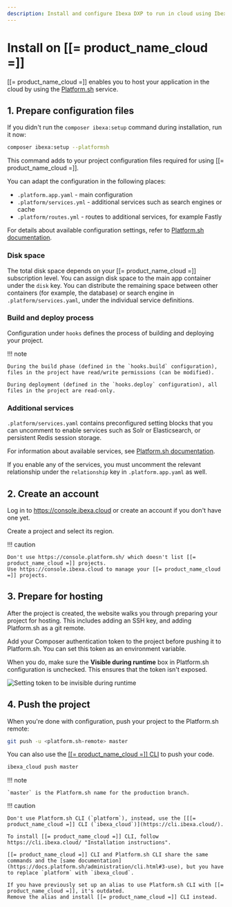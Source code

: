 ```yaml
---
description: Install and configure Ibexa DXP to run in cloud using Ibexa Cloud.
---
```


# Install on [[= product_name_cloud =]]

[[= product_name_cloud =]] enables you to host your application in the cloud by using the [Platform.sh](https://platform.sh/) service.

## 1. Prepare configuration files

If you didn't run the `composer ibexa:setup` command during installation, run it now:

``` bash
composer ibexa:setup --platformsh
```

This command adds to your project configuration files required for using [[= product_name_cloud =]].

You can adapt the configuration in the following places:

- `.platform.app.yaml` - main configuration
- `.platform/services.yml` - additional services such as search engines or cache
- `.platform/routes.yml` - routes to additional services, for example Fastly

For details about available configuration settings,
refer to [Platform.sh documentation](https://docs.platform.sh/create-apps.html).

### Disk space

The total disk space depends on your [[= product_name_cloud =]] subscription level.
You can assign disk space to the main app container under the `disk` key.
You can distribute the remaining space between other containers (for example, the database) or search engine
in `.platform/services.yaml`, under the individual service definitions.

### Build and deploy process

Configuration under `hooks` defines the process of building and deploying your project.

!!! note

    During the build phase (defined in the `hooks.build` configuration), files in the project have read/write permissions (can be modified).

    During deployment (defined in the `hooks.deploy` configuration), all files in the project are read-only.

### Additional services

`.platform/services.yaml` contains preconfigured setting blocks that you can uncomment
to enable services such as Solr or Elasticsearch, or persistent Redis session storage.

For information about available services,
see [Platform.sh documentation](https://docs.platform.sh/add-services.html#available-services).

If you enable any of the services, you must uncomment the relevant relationship
under the `relationship` key in `.platform.app.yaml` as well.

## 2. Create an account

Log in to https://console.ibexa.cloud or create an account if you don't have one yet.

Create a project and select its region.

!!! caution

    Don't use https://console.platform.sh/ which doesn't list [[= product_name_cloud =]] projects.
    Use https://console.ibexa.cloud to manage your [[= product_name_cloud =]] projects.

## 3. Prepare for hosting

After the project is created, the website walks you through preparing your project for hosting.
This includes adding an SSH key, and adding Platform.sh as a git remote.

Add your Composer authentication token to the project before pushing it to Platform.sh.
You can set this token as an environment variable.

When you do, make sure the **Visible during runtime** box in Platform.sh configuration is unchecked.
This ensures that the token isn't exposed.

![Setting token to be invisible during runtime](psh_addvariable.png)

## 4. Push the project

When you're done with configuration, push your project to the Platform.sh remote:

``` bash
git push -u <platform.sh-remote> master
```

You can also use the [[[= product_name_cloud =]] CLI](https://cli.ibexa.cloud/) to push your code.

``` bash
ibexa_cloud push master
```

!!! note

    `master` is the Platform.sh name for the production branch.

!!! caution

    Don't use Platform.sh CLI (`platform`), instead, use the [[[= product_name_cloud =]] CLI (`ibexa_cloud`)](https://cli.ibexa.cloud/).

    To install [[= product_name_cloud =]] CLI, follow https://cli.ibexa.cloud/ "Installation instructions".

    [[= product_name_cloud =]] CLI and Platform.sh CLI share the same commands and the [same documentation](https://docs.platform.sh/administration/cli.html#3-use), but you have to replace `platform` with `ibexa_cloud`.

    If you have previously set up an alias to use Platform.sh CLI with [[= product_name_cloud =]], it's outdated.
    Remove the alias and install [[= product_name_cloud =]] CLI instead.
